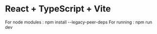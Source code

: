 # React + TypeScript + Vite

For node modules : npm install --legacy-peer-deps
For running : npm run dev